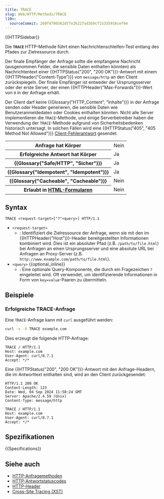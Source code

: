 ```yaml
---
title: TRACE
slug: Web/HTTP/Methods/TRACE
l10n:
  sourceCommit: 260f4700362dffe26227ad3b9cf15335916cef44
---
```


{{HTTPSidebar}}

Die **`TRACE`** HTTP-Methode führt einen Nachrichtenschleifen-Test entlang des Pfades zur Zielressource durch.

Der finale Empfänger der Anfrage sollte die empfangene Nachricht (ausgenommen Felder, die sensible Daten enthalten könnten) als Nachrichtentext einer {{HTTPStatus("200", "200 OK")}}-Antwort mit einem {{HTTPHeader("Content-Type")}} von `message/http` an den Client zurückspiegeln. Der finale Empfänger ist entweder der Ursprungsserver oder der erste Server, der einen {{HTTPHeader("Max-Forwards")}}-Wert von `0` in der Anfrage erhält.

Der Client darf keine {{Glossary("HTTP_Content", "Inhalte")}} in der Anfrage senden oder Header generieren, die sensible Daten wie Benutzeranmeldedaten oder Cookies enthalten könnten. Nicht alle Server implementieren die `TRACE`-Methode, und einige Serverbetreiber haben die Verwendung der `TRACE`-Methode aufgrund von Sicherheitsbedenken historisch untersagt. In solchen Fällen wird eine {{HTTPStatus("405", "405 Method Not Allowed")}} [Client-Fehlerantwort](/de/docs/Web/HTTP/Status#client_error_responses) gesendet.

<table class="properties">
  <tbody>
    <tr>
      <th scope="row">Anfrage hat Körper</th>
      <td>Nein</td>
    </tr>
    <tr>
      <th scope="row">Erfolgreiche Antwort hat Körper</th>
      <td>Ja</td>
    </tr>
    <tr>
      <th scope="row">{{Glossary("Safe/HTTP", "Sicher")}}</th>
      <td>Ja</td>
    </tr>
    <tr>
      <th scope="row">{{Glossary("Idempotent", "Idempotent")}}</th>
      <td>Ja</td>
    </tr>
    <tr>
      <th scope="row">{{Glossary("Cacheable", "Cacheable")}}</th>
      <td>Nein</td>
    </tr>
    <tr>
      <th scope="row">Erlaubt in <a href="/de/docs/Learn/Forms">HTML-Formularen</a></th>
      <td>Nein</td>
    </tr>
  </tbody>
</table>

## Syntax

```http
TRACE <request-target>["?"<query>] HTTP/1.1
```

- `<request-target>`
  - : Identifiziert die Zielressource der Anfrage, wenn sie mit den im {{HTTPHeader("Host")}}-Header bereitgestellten Informationen kombiniert wird.
    Dies ist ein absoluter Pfad (z.B. `/path/to/file.html`) bei Anfragen an einen Ursprungsserver und eine absolute URL bei Anfragen an Proxy-Server (z.B. `http://www.example.com/path/to/file.html`).
- `<query>` {{optional_inline}}
  - : Eine optionale Query-Komponente, die durch ein Fragezeichen `?` eingeleitet wird.
    Oft verwendet, um identifizierende Informationen in Form von `key=value`-Paaren zu übermitteln.

## Beispiele

### Erfolgreiche TRACE-Anfrage

Eine `TRACE`-Anfrage kann mit `curl` ausgeführt werden:

```bash
curl -v -X TRACE example.com
```

Dies erzeugt die folgende HTTP-Anfrage:

```http
TRACE / HTTP/1.1
Host: example.com
User-Agent: curl/8.7.1
Accept: */*
```

Eine {{HTTPStatus("200", "200 OK")}}-Antwort mit den Anfrage-Headern, die im Antworttext enthalten sind, wird an den Client zurückgesendet:

```http
HTTP/1.1 200 OK
Content-Length: 123
Date: Wed, 04 Sep 2024 11:50:24 GMT
Server: Apache/2.4.59 (Unix)
Content-Type: message/http

TRACE / HTTP/1.1
Host: example.com
User-Agent: curl/8.7.1
Accept: */*
```

## Spezifikationen

{{Specifications}}

## Siehe auch

- [HTTP-Anfragemethoden](/de/docs/Web/HTTP/Methods)
- [HTTP-Antwortstatuscodes](/de/docs/Web/HTTP/Status)
- [HTTP-Header](/de/docs/Web/HTTP/Headers)
- [Cross-Site Tracing (XST)](https://owasp.org/www-community/attacks/Cross_Site_Tracing)
